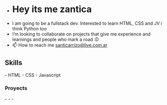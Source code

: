 - <h1>Hey its me zantica</h1>
- I am going to be a fullstack dev. Interested to learn HTML, CSS and JV i think Python too
- I’m looking to collaborate on projects that give me experience and learnings and people who mark a road :D
- 📫 How to reach me santicarrizo@live.com.ar

<h2> Skills </h2>
- HTML
- CSS
- Javascript

<h3> Proyects </h3>
-
-
-
